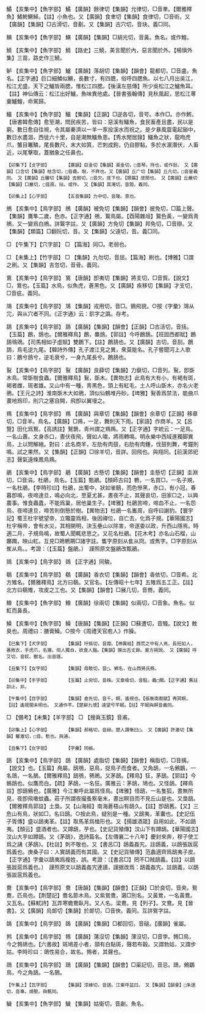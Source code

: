 <!-- { "loadSidebar": true } -->
鱊	【亥集中】【魚字部】	鱊	【廣韻】餘律切【集韻】允律切，□音聿。【爾雅釋魚】鱊鮬鱖鯞。【註】小魚也。又【廣韻】食聿切【集韻】食律切，□音術。又【廣韻】【集韻】□古滑切，音劀。又【集韻】古穴切，音玦。義□同。

鱑	【亥集中】【魚字部】	鱑	【廣韻】【集韻】□胡光切，音黃。魚名。或作鰉。

鱙	【亥集中】【魚字部】	鱙	【路史】三鱙，美言聞於內，惡言聞於外。【楊愼外集】三苗，路史作三鱙。

鲈	【亥集中】【魚字部】	鱸	【廣韻】落胡切【集韻】【韻會】龍都切，□音盧。魚名。【正字通】巨口細鱗似鱖，長數寸，有四腮，俗呼四腮魚。以七八月出吳江，松江尤盛。天下之鱸皆兩腮，惟松江四腮。【後漢左慈傳】所少吳松江之鱸魚耳。【註】神仙傳云：松江出好鱸，魚味異他處。【晉書張翰傳】見秋風起，思松江蒪羹鱸鱠，命駕歸。

鱷	【亥集中】【魚字部】	鱷	【集韻】【正韻】□逆各切，音咢。本作□。亦作鰐。【唐書韓愈傳】愈至潮，問民疾苦，皆曰：惡溪有鱷魚，食民畜產且盡，民以是窮。數日愈自往視，令其屬秦濟以一羊一豕投溪水而祝之。是夕暴風震電起谿中，數日水盡涸，西徙六十里，自是潮無鱷魚患。【秀水閒居錄】鱷魚之狀，龍吻虎爪，蟹目鼉鱗，尾長數尺，末大如箕，芒刺成鉤，仍自膠黏，多於水濵潛伏，人畜近，以尾擊取，蓋猶象之任鼻也。

	【卯集下】【攴字部】		【廣韻】巨金切【集韻】渠金切，□音琴。持也，或作鈙。　又【廣韻】口含切【集韻】枯含切，□音龕。敧，不齊也。又【廣韻】丘广切【集韻】丘凡切，□音奩義同。　又【廣韻】丘釅切【集韻】去劒切，□音欠。厓下也。【類篇】厓閒也。　又【廣韻】丘嚴切【集韻】口嚴切，□音厱。拈，或作。　又【集韻】其淹切，音箝。義同。

	【卯集上】【心字部】		【五音集韻】力中切，音隆。意也。

鴘	【亥集中】【鳥字部】	鴘	【廣韻】被免切【集韻】【韻會】披免切，□篇上聲。【集韻】鷹隼二歲，色赤。【正字通】鴘，鸄鳥屬。【酉陽雜俎】鸄色黃，一變爲靑鴘，又一變爲白鴘。詳鸄字註。又【廣韻】方免切【集韻】邦免切，□音辯。又【集韻】【類篇】□翻阮切，音。又【集韻】父遠切，音。義□同。

□	【午集下】【穴字部】	□	【篇海】同□。老弱也。

□	【未集上】【竹字部】	□	【集韻】九勿切，音屈。【篇海】刷也。【博雅】□謂之刷。又【集韻】吉忽切，音骨。義同。

鴜	【亥集中】【鳥字部】	鴜	【唐韻】卽夷切【集韻】將支切，□音貲。【說文】□，鴜也。【玉篇】水鳥，似魚虎，蒼黑色。又【廣韻】疾移切【集韻】才支切，□音疵。義同。

鴧	【亥集中】【鳥字部】	鴧	【集韻】戎用切，音□。鸇飛貌。○按《字彙》鴧从宂，與从穴者不同。《正字通》云：鴥字之譌。存考。

鴰	【亥集中】【鳥字部】	鴰	【廣韻】【集韻】【韻會】【正韻】□古活切，音括。【玉篇】鶬，鴰也。【爾雅釋鳥】鶬，麋鴰。【郭註】今呼鶬鴰。【班固西都賦】鶬鴰鳵鶂。【司馬相如子虛賦】雙鶬下。【註】鶬鴰也。又【廣韻】古切，音刮。鶬鴰，鳥毛逆九尾。【韓詩外傳】孔子渡江見之異，衆莫能名。孔子嘗聞河上人歌曰：鶬兮鴰兮，逆毛衰兮，一身九尾長兮。鶬鴰也。

鴷	【亥集中】【鳥字部】	鴷	【廣韻】良薛切【集韻】力蘖切，□音列。鴷，卽斲木鳥。常斲樹食蟲。【爾雅釋鳥】鴷，斲木。【異物志】此鳥有大有小，有褐有斑，褐者雌，斑者雄。又山中有一種，靑黑色，頭上有紅毛，土人呼山斲木，亦名火老鴉。【王元之詩】淮南斲木大如鴉，頂似仙鶴堆丹砂。【埤雅】鴷善爲禁法，能曲爪畫地爲印，則穴之塞自開，飛卽以翼墁之。

鴹	【亥集中】【鳥字部】	鴹	【廣韻】與章切【集韻】【韻會】余章切【正韻】移章切，□音羊。鳥名。【廣韻】□鴹，一足，舞則天下雨。【家語】作商羊。又【呂覽】田化爲鴽。【高誘註】鴽鵲，靑州謂之鴹鴹。又【正字通】字統云：一足鳥。一名山蕭。文身赤口，晝伏夜飛，聲如人嘯，將雨轉鳴。明永樂中西域進獨脚異鳥，上以問解縉。對曰：此名商羊，左肋有肉鼓，右肋有肉鍾，伐鼓則舞，考鐘則鳴。試之果然。又【集韻】【正韻】□徐羊切，音詳。回飛也。與翔同。【前漢郊祀志】聲氣遠條鳳鳥鴹。

鵑	【亥集中】【鳥字部】	鵑	【廣韻】古懸切【集韻】【韻會】圭懸切【正韻】圭淵切，□音涓。杜鵑，鳥名。【玉篇】甄鵑。【顏師古曰】鷤，一名買□，一名子規，一名杜鵑。【李時珍曰】杜鵑，出蜀中，狀如雀鷂，而色慘黑，赤口，有小冠，春暮卽鳴，夜啼達旦，鳴必向北，至夏尤甚，晝夜不止，其聲哀切，田家□之，以興農事。惟食蟲蠹，不能爲巢，居他巢生子。【埤雅】杜鵑苦啼，啼血不止，一名怨鳥，夜啼達旦，啼苦則倒懸於樹。【異物志】杜鵑一名巂周，自呼曰謝豹。【寰宇記】蜀王杜宇號望帝，立鼈靈爲相，後因禪位，自亡去，化爲子規。【華陽國志】杜宇稱帝，會有水災，其相開明，決玉壘山以除害，帝遂委以政，升西山隱焉。時適二月，子規鳥鳴，故蜀人聞輒悲思之。又花名杜鵑。【花木考】亦名山石榴，山躑躅，映山紅。互見□鴂鷤鷶□諸字註。巂字原刻从隹从冏。或雋字。□字原刻从嶣从鳥。。考證：〔【玉篇】盤鵑。〕　謹照原文盤鵑改甄鵑。 

鵕	【亥集中】【鳥字部】	鵕	【正字通】同鵔。

鵗	【亥集中】【鳥字部】	鵗	【廣韻】香衣切【集韻】【韻會】香依切，□音希。北方雉名。【爾雅釋鳥】北方曰鵗。又官名。【左傳昭十七年】五雉爲五工正。【註】北方曰鵗雉，攻皮之工也。又【集韻】【韻會】□展几切，音黹。義同。

鱌	【亥集中】【魚字部】	鱌	【廣韻】徐兩切【集韻】似兩切，□音象。魚名。似魟而鼻長。

鱢	【亥集中】【魚字部】	鱢	【唐韻】【集韻】【正韻】□蘇遭切，音騷。【說文】鮏臭也。周禮曰：膳膏鱢。○按今《周禮天官庖人》作臊。

	【巳集下】【犬字部】		【集韻】吁爲切，音麾。【神異經】西荒之中有人焉，長短如人，著敗衣，手虎爪，名獏。伺人獨自，欲食人腦。【集韻】獏出舌丈餘。東方朔說。　又【廣韻】呼艾切，音餀。獸名。出音譜。

	【丑集下】【女字部】		【集韻】母敢切，音□。鄕名，在山西猗氏縣。

	【卯集中】【手字部】		【玉篇】止臾切，音株。又章喩切，音駐。義□闕。【正字通】舊註訓止，非。

	【午集中】【目字部】		【集韻】倉先切，音千。瞑，遙視也。【張衡南都賦】靑冥瞑。【註】遙視闇未明也。　又通作芊。【楚辭九懷】遠望兮芊眠。【註】芊眠與瞑音義同。

□	【備考】【未集】【羊字部】	□	【搜眞玉鏡】音甫。

	【卯集上】【心字部】		【集韻】郝格切，音赫。楚人謂慚曰□。　又【廣韻】許激切【集韻】馨激切，□音。慙也。與通。

	【丑集下】【女字部】		【字彙】同娠。

鴟	【亥集中】【鳥字部】	鴟	【廣韻】處脂切【集韻】【韻會】稱脂切，□音摛。【說文】也。【玉篇】鳧屬。鴟鴞，惡鳥，捉鳥子而食者。又角鴟，一名鵂鶹，一名鵋，一名鵅。【爾雅釋鳥】鴟鴞，鸋鴂。又茅鴟。【釋鳥】狂，茅鴟。【郭註】今鵵鴟也。似鷹而白。【疏】茅鴟，一名狂。廣雅云：茅鴟，鳩也。又怪鴟。【釋鳥註】卽鴟鵂也。【廣雅】今江東呼此屬爲怪鳥。【埤雅】怪鴟，一名隻狐，晝無所見，夜卽飛噉蚊蟲。莊子所謂夜撮蚤察毫末，晝出瞑目而不見丘山是也。又梟鴟。【爾雅釋鳥郭註】土梟。又【山海經】南海蒼梧山有鴟久。【註】卽鴟舊。【又】三危山有鳥，狀如□，名曰鴟。○按此鳥，疑別是一種。又鴟夷，革囊也。【史記伍子胥傳】盛以鴟夷革。【註】取馬革爲榼形也。又【揚雄酒箴】自用如此，不如鴟夷。【顏云】盛酒者也。又蹲鴟，芋也。【史記貨殖傳】汶山下有蹲鴟。【華陽國志】汶山大芋如蹲鴟。又《茅鴟》，逸詩篇名。【左傳襄二十八年】慶封來奔，穆子使工爲之誦《茅鴟》。【杜註】刺不敬也。又【書呂□】鴟義姦宄。註鴟義，以鴟張跋扈爲義也。庚桑子曰：人實鴟義而有其國。又【史記貨殖傳】范蠡適齊爲鴟夷子皮。【正字通】字彙以鴟夷爲複姓，誤。考證：〔【書呂□】罔不□賊鴟義。【註】以鴟張跋扈爲義也。〕　謹照原文以鴟義姦宄連讀，謹据改爲：鴟義姦宄。註鴟義，以鴟張跋扈爲義也。 

鴦	【亥集中】【鳥字部】	鴦	【唐韻】【集韻】【韻會】【正韻】□於良切，音央。鴛鴦，匹鳥也。【荆楚記】鴦名節木鳥。又紫鴛鴦，鸂□別名。又黃鶯，一名黃鴦。又瓦名。【蘇軾詩】瓦弄寒蟾鴦臥月。又人名。梁鴦。見【列子】。文鴦。見【晉書】。又【廣韻】烏郞切【集韻】於郞切，□音佒。義同。互詳鴛字註。

鴭	【亥集中】【鳥字部】	鴭	【廣韻】【集韻】□都回切，音磓。【廣韻】雀屬。

鹁	【亥集中】【鳥字部】	鵓	【廣韻】蒲沒切【集韻】薄沒切，□音孛。鵓□鳥，今之鵓鴣也。【六書故】斑鳩差小者，頸有白點斑，聲若布穀。又謂勃姑，又謂步姑。李時珍曰：鴿性易合，故名。鵓者，其聲也。

鵋	【亥集中】【鳥字部】	鵋	【廣韻】【集韻】【韻會】□渠記切，音忌。鵋，鵂鶹鳥，今之角鴟。一名鵅。

	【午集上】【瓦字部】		【集韻】淳緣切，音遄。江東呼盆曰。　又【集韻】【韻會】□朱遄切，音專。燒墼。與甎同。

鱥	【亥集中】【魚字部】	鱥	【集韻】姑衞切，音劌。魚名。

